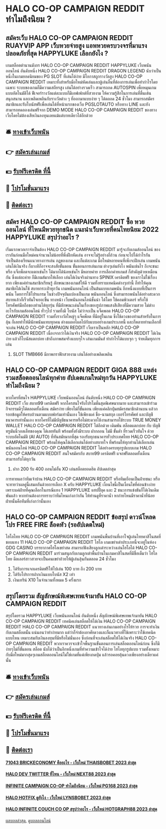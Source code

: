# HALO CO-OP CAMPAIGN REDDIT ทำไมถึงนิยม ?
## สมัครเว็บ HALO CO-OP CAMPAIGN REDDIT RUAYVIP APP เว็บหวยจ่ายสูง แอพหวยครบวงจรที่มาแรงปลอดภัยที่สุด HAPPYLUKE เลือกยังไง ?
เกมสล็อตตำนานมังกร HALO CO-OP CAMPAIGN REDDIT HAPPYLUKE เว็บพนันออนไลน์ อันดับหนึ่ง HALO CO-OP CAMPAIGN REDDIT DRAGON LEGEND นับว่าเป็นหนึ่งในเกมยอดนิยมของ PG SLOT ที่เล่นได้ง่าย มีโอกาสถูกรางวัลสูง HALO CO-OP CAMPAIGN REDDIT เหมาะทั้งสำหรับมือใหม่หัดเล่นและผู้เล่นอื่นที่ต้องการเล่นเพื่อทำกำไรโดยเฉพาะ ระบบของเกมก็มีความเสถียรสูง เล่นได้อย่างรวดเร็ว สามารถกด AUTOSPIN เพื่อหมุนเกมแบบอัตโนมัติได้ ฟีเจอร์รางวัลแต่ละแบบก็มีเอฟเฟกต์ที่สวยงาม ให้ความรู้สึกในการเล่นที่ตื่นเต้น สนุกสนาน และเพลิดเพลินกับรางวัลต่าง ๆ ที่ออกมาแบบง่าย ๆ ได้ตลอด 24 ชั่วโมง สามารถสมัครสมาชิกและรับโบนัสฟรีเพื่อเล่นได้ที่หน้าแรกของเว็บ PGSLOTAUTO หรือทาง LINE และยังสามารถทดลองเล่นฟรีจาก DEMO MODE HALO CO-OP CAMPAIGN REDDIT ของทางเว็บโดยไม่ต้องเสียเงินลงทุนเลยแม้แต่บาทเดียวได้อีกด้วย

## 🛎 [ทางเข้าเว็บพนัน](https://bit.ly/3SdLNi2)
## 👉 [สมัครเล่นเกมส์](https://bit.ly/3SdLNi2)
## 💵 [รับฟรีเครดิต ที่นี้](https://bit.ly/3dyRKHj)
## 👑 [โปรโมชั่นมาแรง](https://bit.ly/3dyRKHj)
## 📱 [ติดต่อเรา](https://bit.ly/3dyRKHj)

## สมัคร HALO CO-OP CAMPAIGN REDDIT ซื้อ หวยออนไลน์ ที่ไหนมีหวยทุกชนิด แนะนำเว็บหวยที่คนไทยนิยม 2022 HAPPYLUKE สรุปว่าอะไร ?
เริ่มแรกพวกเราจำเป็นต้อง HALO CO-OP CAMPAIGN REDDIT มารู้จะกับเกมส์ออนไลน์ ของเรากันก่อนมือใหม่คนจำนวนไม่น้อยที่พึ่งฝึกหัดเล่น อาจจะไม่รู้อย่างถี่ถ้วน ก่อนจะไปได้กำไรกัน จำเป็นต้องเรียนแนวทางการเล่น กฎของเกม และก็แต่ละเกม มือใหม่หลายคนที่เพิ่งจะฝึกเล่น เกมพนัน เล่นได้เงินจริง ก็บางทีก็อาจจะสงสัยขั้นตอน ขั้นตอนการเล่นเกม ต่างๆเล่นยังไง พนันเช่นไร ถึงจะชนะหรือ แจ็กพ็อตจะแตกเช่นไร ได้มากได้น้อยเช่นไร มีหลายค่าย การเลือกค่ายเกมส์ ก็สำคัญด้วยเหมือนกัน ซึ่งแต่ละค่าย ก็มีเกมส์มากให้เลือก
เล่นได้เงินจริงผ่านทาง SPINIX เครดิตฟรี ของเราไม่ใช่เรื่องยาก เพียงแค่ท่านสมาชิกเรียนรู้ ลักษณะของเกมส์ให้ดี รวมทั้งทราบเทคนิคต่างๆเท่านี้ ก็ทำให้คุณสมาชิกได้เงินใช้ สบายกระเป๋าทุกวัน เกมพนันออนไลน์ เป็นต้นแบบเกมพนัน อีกหนึ่งแบบที่เป็นการพนัน โดยการใช้โปรแกรม ในช่วงปัจจุบันแปลงเป็นเกม พนันออนไลน์ ซึ่งสามารถพนันได้อย่างสะดวกสบายแล้วก็เร็วทันใจเยอะขึ้น
ทางหน้า เว็บพนันออนไลน์ชั้นนำ ได้โดย ใช้คอมพิวเตอร์ หรือใช้ โทรศัพท์มือถือของท่านได้ทุกรุ่น ที่มีลักษณะเด่นในเรื่องของรูปภาพแสงสีเสียงที่มีความสวย ไม่ต่างอะไรกับเกมส์ออนไลน์ ทั่วๆไป รวมทั้งมี โบนัส ไม่ว่าจะเป็น แจ็คพอต HALO CO-OP CAMPAIGN REDDIT รวมทั้งรางวัลใหญ่ๆ แจ็คพ็อต ที่มีอยู่ในเกม ซึ่งใช้ดวงของท่านสำหรับในการลุ้น ก็เลยทำให้มีนักพนันแทบทุกคน ต่างเผลอไผลไปกับแบบอย่างเกมประเภทนี้ และก็หลายท่านเลือกที่จะเล่น HALO CO-OP CAMPAIGN REDDIT เว็บเราเป็นหลัก HALO CO-OP CAMPAIGN REDDIT เนื่องจากว่าได้เงินจริง HALO CO-OP CAMPAIGN REDDIT ได้เงินง่าย แล้วก็โบนัสแตกบ่อย
เข้าถึงภาพสมจริงแบบจุใจ เล่นเกมมันส์ ทำกำไรได้แบบจุก ๆ จ่ายเต็มทุกการเล่น
1. SLOT TMB666 มีภาพกราฟิกสวยงาม เล่นได้อย่างเพลิดเพลิน

## HALO CO-OP CAMPAIGN REDDIT GIGA 888 แหล่งรวมสล็อตออนไลน์ทุกค่าย อัปเดตเกมใหม่ทุกวัน HAPPYLUKE ทำไมถึงนิยม ?
หากใครที่สนใจ HAPPYLUKE เว็บพนันออนไลน์ อันดับหนึ่ง HALO CO-OP CAMPAIGN REDDIT เว็บ สบาย99 เครดิตฟรี หากใครสนใจรับโปรโมชั่นสุดพิเศษมากมาย และสามารถเข้าร่วมกิจกรรมดีๆได้ตลอดทั้งเดือน สมัครง่าย เพียงไม่กี่ขั้นตอน เพียงแค่คลิกปุ่มสมัครสมาชิกด้านบน แล้วกรอกข้อมูลให้ครบถ้วนตามแบบฟอร์มเท่านั้นเอง ใช้เพียงแค่ ชื่อ-นามสกุล เบอร์โทรศัพท์ และบัญชีธนาคารเท่านั้นเอง หากใครที่ไม่มีบัญชีธนาคารหรือไม่สะดวกใช้งานสามารถใช้ระบบ TRUE MONEY WALLET HALO CO-OP CAMPAIGN REDDIT ได้อีกด้วย เดิมพัน สล็อตแตกบ่อย กับ บัญชีทรูมันนี่วอลเล็ทของคุณ ได้เลยทันที พร้อมทั้งยังมีระบบ ฝากถอน ไม่มี ขั้นต่ำ ที่รวดเร็วทันใจ ด้วยระบบอัตโนมัติ (AI AUTO) ที่ทันสมัยมากที่สุด รองรับทุกธนาคารทั่วประเทศไทย HALO CO-OP CAMPAIGN REDDIT พร้อมให้คุณได้เลือกเล่นได้อย่างสบายใจ ที่พร้อมให้ทุกท่านได้เลือกเล่น พนันออนไลน์ HALO CO-OP CAMPAIGN REDDIT ได้อย่างครบทุกรูปแบบเกม HALO CO-OP CAMPAIGN REDDIT สนใจสมัครกับ สบาย99 เครดิตฟรี แจกฟรีตลอดทั้งเดือนสามารถรับได้ทุกวัน
1. ฝาก 200 รับ 400 ถอนไม่อั้น XO เล่นสล็อตยอดฮิต อัปเดตล่าสุด

การทายผลว่าทีมเจ้าบ้าน HALO CO-OP CAMPAIGN REDDIT หรือทีมเยือนเป็นฝ่ายชนะ หรือจะทายว่าผลคู่นี้เสมอกันด้วยการเลือก X ครับ HAPPYLUKE เงื่อนไขนี้เป็นเงื่อนไขที่ค่อนข้างง่ายเพราะแค่ฝ่ายที่คุณเลือกในกรณีแทง 1 HAPPYLUKE แฮปปี้ลุค และ 2 ชนะการแข่งขันก็ได้เงินเดิมพันแล้ว หากท่านต้องการทราบว่าทีมไหนเก่งกว่ากัน ให้ท่านดูที่ราคาน้ำ หาก่ายไหนมีราคาน้ำที่น้อย ฝ่ายนั้นคือทีมที่เก่งกว่านั้นเอง

## HALO CO-OP CAMPAIGN REDDIT ข้อสรุป ดาวน์โหลดโปร FREE FIRE ล็อคหัว (รออัปเดตใหม่)
ไฮโลไทย HALO CO-OP CAMPAIGN REDDIT เกมพนันพื้นบ้านที่เอาใจผู้เล่นไทยคาสิโนสดที่ชอบแทง 11 HALO CO-OP CAMPAIGN REDDIT ไฮโล เกมเขย่าเต๋าประเภทนี้จะอยู่ในห้อง GDG CASINO บรรยากาศไฮโลเขย่าสด สามารถฟังเสียงลูกเต๋าระหว่างเล่นไฮโลได้ HALO CO-OP CAMPAIGN REDDIT มาร่วมสนุกกับเกมลูกเต๋าพื้นบ้านในเกมคาสิโนสดที่มีชื่อเต็มว่า ไฮโลไทย ดีลเลอร์สาวสวยจะเป็นคนเขย่าถ้วยให้ผู้เล่นลุ้นกันตลอด 24 ชั่วโมง
1. ได้รับการแจกเครดิตฟรีให้ไปเล่น 100 บาท ถึง 200 บาท
2. ได้รับโปรการฝากเงินแบบโบนัส X2 เท่า
3. เงินเทริน์ X10 ในจำนวนทั้งหมด 5 ครั้งแรก

## สรุปโดยรวม สัญลักษณ์พิเศษเทพเจ้ามายัน HALO CO-OP CAMPAIGN REDDIT
สรุปโดยรวม HAPPYLUKE เว็บพนันออนไลน์ อันดับหนึ่ง สัญลักษณ์พิเศษเทพเจ้ามายัน HALO CO-OP CAMPAIGN REDDIT เทคนิคเล่นสล็อตให้ได้เงิน HALO CO-OP CAMPAIGN REDDIT HALO CO-OP CAMPAIGN REDDIT แนวทางเล่นเกมอย่างไรให้รวย การจะทำเงินกับเกมสล็อตนั้น แน่นอนว่าทำง่ายมาก แต่ว่าก็จำต้องอาศัยดวงและก็แนวทางที่ใช้เพราะว่าใช้เทคนิคแบบไหน เหมาะสมกับเงินลงทุนที่มีหรือไม่นั่นเอง ซึ่งก่อนที่จะเล่นสล็อตให้ได้เงินจริง HALO CO-OP CAMPAIGN REDDIT พวกเราควรจะเข้าใจพื้นฐานขั้นตอนการเล่นสล็อตออนไลน์ก่อน ซึ่งก็มีง่ายๆไม่กี่ขั้นตอน สล็อต นับได้ว่าเป็นอีกหนึ่งเกมที่ทำความเข้าใจได้ง่าย ไฮโลทุกรูปแบบ รวมทั้งเหมาะกับมือใหม่มากสุดๆเกมสล็อตออนไลน์ไม่ใช่เกมที่แค่เพียงกดปุ่ม แล้วรอคอยลุ้นดวงเพียงอย่างเดียวแค่นั้น

## 🛎 [ทางเข้าเว็บพนัน](https://bit.ly/3SdLNi2)
## 👉 [สมัครเล่นเกมส์](https://bit.ly/3SdLNi2)
## 💵 [รับฟรีเครดิต ที่นี้](https://bit.ly/3dyRKHj)
## 👑 [โปรโมชั่นมาแรง](https://bit.ly/3dyRKHj)
## 📱 [ติดต่อเรา](https://bit.ly/3dyRKHj)

#### [71043 BRICKECONOMY คืออะไร - เว็บใหม่ THAISBOBET 2023 ล่าสุด](https://atom.io/themes/71043%20brickeconomy%20คืออะไร%20-%20เว็บใหม่%20thaisbobet%202023%20ล่าสุด)
#### [HALO DEV TWITTER ที่ไหน - เว็บใหม่ NEXT88 2023 ล่าสุด](https://atom.io/themes/halo%20dev%20twitter%20ที่ไหน%20-%20เว็บใหม่%20next88%202023%20ล่าสุด)
#### [INFINITE CAMPAIGN CO-OP ทำไมถึงนิยม - เว็บใหม่ PG168 2023 ล่าสุด](https://atom.io/themes/infinite%20campaign%20co-op%20ทำไมถึงนิยม%20-%20เว็บใหม่%20pg168%202023%20ล่าสุด)
#### [HALO HOTFIX ดูยังไง - เว็บใหม่ LYNSBOBET 2023 ล่าสุด](https://atom.io/themes/halo%20hotfix%20ดูยังไง%20-%20เว็บใหม่%20lynsbobet%202023%20ล่าสุด)
#### [HALO INFINITE COUCH CO OP สรุปว่าอะไร - เว็บใหม่ HOTGRAPH88 2023 ล่าสุด](https://atom.io/themes/halo%20infinite%20couch%20co%20op%20สรุปว่าอะไร%20-%20เว็บใหม่%20hotgraph88%202023%20ล่าสุด)

[ผลบอลล่าสุด](https://siamsport.tv "ผลบอลล่าสุด"), [ดูบอลออนไลน์](https://siamsport.tv/ดูบอลสด "ดูบอลออนไลน์")